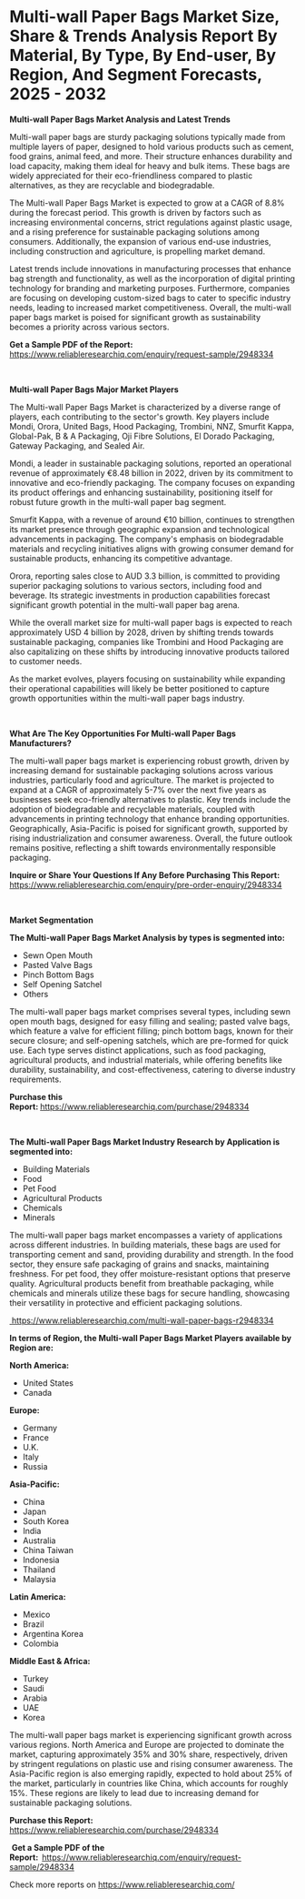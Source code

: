 <p><h1>Multi-wall Paper Bags Market Size, Share & Trends Analysis Report By Material, By Type, By End-user, By Region, And Segment Forecasts, 2025 - 2032</h1></p><p><strong>Multi-wall Paper Bags Market Analysis and Latest Trends</strong></p>
<p><p>Multi-wall paper bags are sturdy packaging solutions typically made from multiple layers of paper, designed to hold various products such as cement, food grains, animal feed, and more. Their structure enhances durability and load capacity, making them ideal for heavy and bulk items. These bags are widely appreciated for their eco-friendliness compared to plastic alternatives, as they are recyclable and biodegradable.</p><p>The Multi-wall Paper Bags Market is expected to grow at a CAGR of 8.8% during the forecast period. This growth is driven by factors such as increasing environmental concerns, strict regulations against plastic usage, and a rising preference for sustainable packaging solutions among consumers. Additionally, the expansion of various end-use industries, including construction and agriculture, is propelling market demand. </p><p>Latest trends include innovations in manufacturing processes that enhance bag strength and functionality, as well as the incorporation of digital printing technology for branding and marketing purposes. Furthermore, companies are focusing on developing custom-sized bags to cater to specific industry needs, leading to increased market competitiveness. Overall, the multi-wall paper bags market is poised for significant growth as sustainability becomes a priority across various sectors.</p></p>
<p><strong>Get a Sample PDF of the Report:&nbsp;</strong> <a href="https://www.reliableresearchiq.com/enquiry/request-sample/2948334?utm_campaign=2302&utm_medium=2&utm_source=Github&utm_content=ia&utm_term=12032025&utm_id=multi-wall-paper-bags">https://www.reliableresearchiq.com/enquiry/request-sample/2948334</a></p>
<p>&nbsp;</p>
<p><strong>Multi-wall Paper Bags Major Market Players</strong></p>
<p><p>The Multi-wall Paper Bags Market is characterized by a diverse range of players, each contributing to the sector's growth. Key players include Mondi, Orora, United Bags, Hood Packaging, Trombini, NNZ, Smurfit Kappa, Global-Pak, B & A Packaging, Oji Fibre Solutions, El Dorado Packaging, Gateway Packaging, and Sealed Air.</p><p>Mondi, a leader in sustainable packaging solutions, reported an operational revenue of approximately €8.48 billion in 2022, driven by its commitment to innovative and eco-friendly packaging. The company focuses on expanding its product offerings and enhancing sustainability, positioning itself for robust future growth in the multi-wall paper bag segment.</p><p>Smurfit Kappa, with a revenue of around €10 billion, continues to strengthen its market presence through geographic expansion and technological advancements in packaging. The company's emphasis on biodegradable materials and recycling initiatives aligns with growing consumer demand for sustainable products, enhancing its competitive advantage.</p><p>Orora, reporting sales close to AUD 3.3 billion, is committed to providing superior packaging solutions to various sectors, including food and beverage. Its strategic investments in production capabilities forecast significant growth potential in the multi-wall paper bag arena.</p><p>While the overall market size for multi-wall paper bags is expected to reach approximately USD 4 billion by 2028, driven by shifting trends towards sustainable packaging, companies like Trombini and Hood Packaging are also capitalizing on these shifts by introducing innovative products tailored to customer needs.</p><p>As the market evolves, players focusing on sustainability while expanding their operational capabilities will likely be better positioned to capture growth opportunities within the multi-wall paper bags industry.</p></p>
<p>&nbsp;</p>
<p><strong>What Are The Key Opportunities For Multi-wall Paper Bags Manufacturers?</strong></p>
<p><p>The multi-wall paper bags market is experiencing robust growth, driven by increasing demand for sustainable packaging solutions across various industries, particularly food and agriculture. The market is projected to expand at a CAGR of approximately 5-7% over the next five years as businesses seek eco-friendly alternatives to plastic. Key trends include the adoption of biodegradable and recyclable materials, coupled with advancements in printing technology that enhance branding opportunities. Geographically, Asia-Pacific is poised for significant growth, supported by rising industrialization and consumer awareness. Overall, the future outlook remains positive, reflecting a shift towards environmentally responsible packaging.</p></p>
<p><strong>Inquire or Share Your Questions If Any Before Purchasing This Report:</strong> <a href="https://www.reliableresearchiq.com/enquiry/pre-order-enquiry/2948334?utm_campaign=2302&utm_medium=2&utm_source=Github&utm_content=ia&utm_term=12032025&utm_id=multi-wall-paper-bags">https://www.reliableresearchiq.com/enquiry/pre-order-enquiry/2948334</a></p>
<p>&nbsp;</p>
<p><strong>Market Segmentation</strong></p>
<p><strong>The Multi-wall Paper Bags Market Analysis by types is segmented into:</strong></p>
<p><ul><li>Sewn Open Mouth</li><li>Pasted Valve Bags</li><li>Pinch Bottom Bags</li><li>Self Opening Satchel</li><li>Others</li></ul></p>
<p><p>The multi-wall paper bags market comprises several types, including sewn open mouth bags, designed for easy filling and sealing; pasted valve bags, which feature a valve for efficient filling; pinch bottom bags, known for their secure closure; and self-opening satchels, which are pre-formed for quick use. Each type serves distinct applications, such as food packaging, agricultural products, and industrial materials, while offering benefits like durability, sustainability, and cost-effectiveness, catering to diverse industry requirements.</p></p>
<p><strong>Purchase this Report:&nbsp;</strong><a href="https://www.reliableresearchiq.com/purchase/2948334?utm_campaign=2302&utm_medium=2&utm_source=Github&utm_content=ia&utm_term=12032025&utm_id=multi-wall-paper-bags">https://www.reliableresearchiq.com/purchase/2948334</a></p>
<p>&nbsp;</p>
<p><strong>The Multi-wall Paper Bags Market Industry Research by Application is segmented into:</strong></p>
<p><ul><li>Building Materials</li><li>Food</li><li>Pet Food</li><li>Agricultural Products</li><li>Chemicals</li><li>Minerals</li></ul></p>
<p><p>The multi-wall paper bags market encompasses a variety of applications across different industries. In building materials, these bags are used for transporting cement and sand, providing durability and strength. In the food sector, they ensure safe packaging of grains and snacks, maintaining freshness. For pet food, they offer moisture-resistant options that preserve quality. Agricultural products benefit from breathable packaging, while chemicals and minerals utilize these bags for secure handling, showcasing their versatility in protective and efficient packaging solutions.</p></p>
<p><a href="https://www.reliableresearchiq.com/multi-wall-paper-bags-r2948334?utm_campaign=2302&utm_medium=2&utm_source=Github&utm_content=ia&utm_term=12032025&utm_id=multi-wall-paper-bags">&nbsp;https://www.reliableresearchiq.com/multi-wall-paper-bags-r2948334</a></p>
<p><strong>In terms of Region, the Multi-wall Paper Bags Market Players available by Region are:</strong></p>
<p>
    <p> <strong> North America: </strong>
        <ul>
            <li>United States</li>
            <li>Canada</li>
        </ul>
        </p> 
    <p> <strong> Europe: </strong>
        <ul>
            <li>Germany</li>
            <li>France</li>
            <li>U.K.</li>
            <li>Italy</li>
            <li>Russia</li>
        </ul>
        </p> 
    <p> <strong> Asia-Pacific: </strong>
        <ul>
            <li>China</li>
            <li>Japan</li>
            <li>South Korea</li>
            <li>India</li>
            <li>Australia</li>
            <li>China Taiwan</li>
            <li>Indonesia</li>
            <li>Thailand</li>
            <li>Malaysia</li>
        </ul>
        </p> 
    <p> <strong> Latin America: </strong>
        <ul>
            <li>Mexico</li>
            <li>Brazil</li>
            <li>Argentina Korea</li>
            <li>Colombia</li>
        </ul>
        </p> 
    <p> <strong> Middle East & Africa: </strong>
        <ul>
            <li>Turkey</li>
            <li>Saudi</li>
            <li>Arabia</li>
            <li>UAE</li>
            <li>Korea</li>
        </ul>
    </p>
    </p>
<p><p>The multi-wall paper bags market is experiencing significant growth across various regions. North America and Europe are projected to dominate the market, capturing approximately 35% and 30% share, respectively, driven by stringent regulations on plastic use and rising consumer awareness. The Asia-Pacific region is also emerging rapidly, expected to hold about 25% of the market, particularly in countries like China, which accounts for roughly 15%. These regions are likely to lead due to increasing demand for sustainable packaging solutions.</p></p>
<p><strong>Purchase this Report: </strong><a href="https://www.reliableresearchiq.com/purchase/2948334?utm_campaign=2302&utm_medium=2&utm_source=Github&utm_content=ia&utm_term=12032025&utm_id=multi-wall-paper-bags">https://www.reliableresearchiq.com/purchase/2948334</a></p>
<p>&nbsp;<strong>Get a Sample PDF of the Report:&nbsp;&nbsp;</strong><a href="https://www.reliableresearchiq.com/enquiry/request-sample/2948334?utm_campaign=2302&utm_medium=2&utm_source=Github&utm_content=ia&utm_term=12032025&utm_id=multi-wall-paper-bags">https://www.reliableresearchiq.com/enquiry/request-sample/2948334</a></p>
<p><strong></strong></p>
<p>Check more reports on <a href="https://www.reliableresearchiq.com/?utm_campaign=2302&utm_medium=2&utm_source=Github&utm_content=ia&utm_term=12032025&utm_id=multi-wall-paper-bags">https://www.reliableresearchiq.com/</a></p>